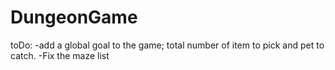 # DungeonGame
 
toDo:
-add a global goal to the game; total number of item to pick and pet to catch.
-Fix the maze list